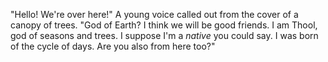 "Hello! We're over here!" A young voice called out from the cover of a canopy of trees. "God of Earth? I think we will be good friends. I am Thool, god of seasons and trees. I suppose I'm a *native* you could say. I was born of the cycle of days. Are you also from here too?"